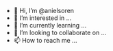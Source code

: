 - 👋 Hi, I’m @anielsoren
- 👀 I’m interested in ...
- 🌱 I’m currently learning ...
- 💞️ I’m looking to collaborate on ...
- 📫 How to reach me ...

<!---
anielsoren/anielsoren is a ✨ special ✨ repository because its `README.md` (this file) appears on your GitHub profile.
You can click the Preview link to take a look at your changes.
--->
